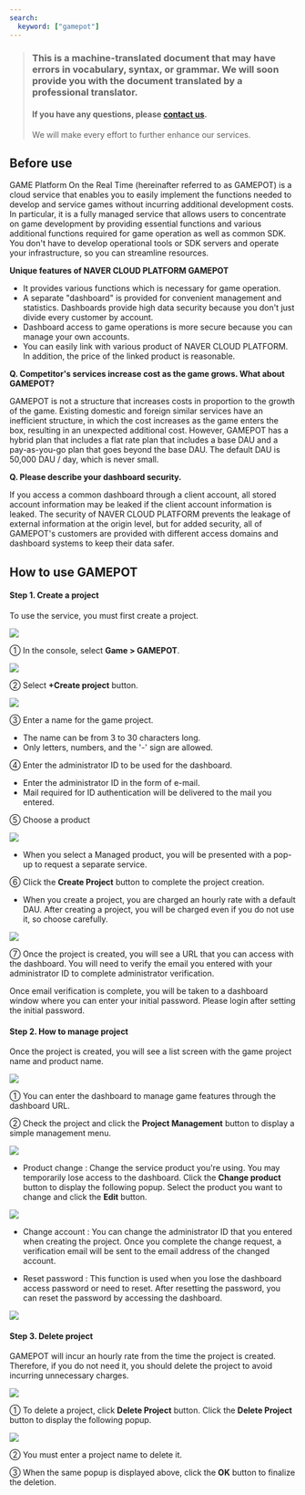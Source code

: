 ```yaml
---
search:
  keyword: ["gamepot"]
---
```


> ### This is a machine-translated document that may have errors in vocabulary, syntax, or grammar. We will soon provide you with the document translated by a professional translator.
>
> #### If you have any questions, please [contact us](https://www.ncloud.com/support/question).
>
> We will make every effort to further enhance our services.

## Before use

GAME Platform On the Real Time (hereinafter referred to as GAMEPOT) is a cloud service that enables you to easily implement the functions needed to develop and service games without incurring additional development costs. In particular, it is a fully managed service that allows users to concentrate on game development by providing essential functions and various additional functions required for game operation as well as common SDK. You don't have to develop operational tools or SDK servers and operate your infrastructure, so you can streamline resources.

**Unique features of NAVER CLOUD PLATFORM GAMEPOT**

- It provides various functions which is necessary for game operation.<br />
- A separate "dashboard" is provided for convenient management and statistics. Dashboards provide high data security because you don't just divide every customer by account.<br />
- Dashboard access to game operations is more secure because you can manage your own accounts.<br />
- You can easily link with various product of NAVER CLOUD PLATFORM. In addition, the price of the linked product is reasonable.<br />

**Q. Competitor's services increase cost as the game grows. What about GAMEPOT?**

GAMEPOT is not a structure that increases costs in proportion to the growth of the game. Existing domestic and foreign similar services have an inefficient structure, in which the cost increases as the game enters the box, resulting in an unexpected additional cost. However, GAMEPOT has a hybrid plan that includes a flat rate plan that includes a base DAU and a pay-as-you-go plan that goes beyond the base DAU. The default DAU is 50,000 DAU / day, which is never small.

**Q. Please describe your dashboard security.**

If you access a common dashboard through a client account, all stored account information may be leaked if the client account information is leaked. The security of NAVER CLOUD PLATFORM prevents the leakage of external information at the origin level, but for added security, all of GAMEPOT's customers are provided with different access domains and dashboard systems to keep their data safer.

## How to use GAMEPOT

#### Step 1. Create a project

To use the service, you must first create a project.

![](./images/gamepot-1-101.png)

① In the console, select **Game > GAMEPOT**.

![](./images/gamepot-1-102.png)

② Select **+Create project** button.

![](./images/gamepot-1-103.png)

③ Enter a name for the game project.

- The name can be from 3 to 30 characters long.
- Only letters, numbers, and the '-' sign are allowed.

④ Enter the administrator ID to be used for the dashboard.

- Enter the administrator ID in the form of e-mail.
- Mail required for ID authentication will be delivered to the mail you entered.

⑤ Choose a product

![](./images/gamepot-1-104.png)

- When you select a Managed product, you will be presented with a pop-up to request a separate service.

⑥ Click the **Create Project** button to complete the project creation.

- When you create a project, you are charged an hourly rate with a default DAU. After creating a project, you will be charged even if you do not use it, so choose carefully.

![](./images/gamepot-1-105.png)

⑦ Once the project is created, you will see a URL that you can access with the dashboard. You will need to verify the email you entered with your administrator ID to complete administrator verification.

Once email verification is complete, you will be taken to a dashboard window where you can enter your initial password. Please login after setting the initial password.

#### Step 2. How to manage project

Once the project is created, you will see a list screen with the game project name and product name.

![](./images/gamepot-1-106.png)

① You can enter the dashboard to manage game features through the dashboard URL.

② Check the project and click the **Project Management** button to display a simple management menu.

![](./images/gamepot-1-107.png)

- Product change : Change the service product you're using. You may temporarily lose access to the dashboard. Click the **Change product** button to display the following popup. Select the product you want to change and click the **Edit** button.

![](./images/gamepot-1-108.png)

- Change account : You can change the administrator ID that you entered when creating the project. Once you complete the change request, a verification email will be sent to the email address of the changed account.

- Reset password : This function is used when you lose the dashboard access password or need to reset. After resetting the password, you can reset the password by accessing the dashboard.

![](./images/gamepot-1-109.png)

#### Step 3. Delete project

GAMEPOT will incur an hourly rate from the time the project is created. Therefore, if you do not need it, you should delete the project to avoid incurring unnecessary charges.

![](./images/gamepot-1-110.png)

① To delete a project, click **Delete Project** button. Click the **Delete Project** button to display the following popup.

![](./images/gamepot-1-111.png)

② You must enter a project name to delete it.

③ When the same popup is displayed above, click the **OK** button to finalize the deletion.
